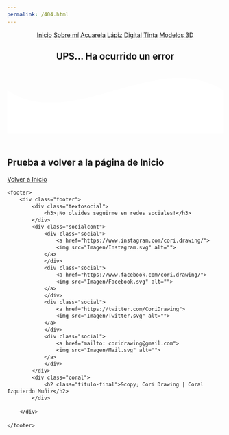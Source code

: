 ```yaml
---
permalink: /404.html
---
```

<!DOCTYPE html>
<html lang="es">
<head>
    <meta charset="UTF-8">
    <meta name="viewport" content="width=device-width, initial-scale=1.0">
    <title>Error 404 | Cori Drawing</title>
    <link rel="shortcut icon" href="Imagen/Icono.png" type="image/x-icon">
    <link rel="stylesheet" href="error404.css">
    <link href="https://fonts.googleapis.com/css2?family=Acme&display=swap" rel="stylesheet">
</head>
<body>
    <header>
        <nav>
            <a href="index.html">Inicio</a>
            <a href="#sobre-mi">Sobre mí</a>
            <a href="Acuarela.html">Acuarela</a>
            <a href="Lapiz.html">Lápiz</a>
            <a href="Digital.html">Digital</a>
            <a href="Tinta.html">Tinta</a>
            <a href="error404.html">Modelos 3D</a>
        </nav>
        <section class="textos-header">
            <h1>UPS... Ha ocurrido un error</h1>
        </section>
        <div class="wave" style="height: 150px; overflow: hidden;" ><svg viewBox="0 0 500 150" preserveAspectRatio="none" style="height: 100%; width: 100%;"><path d="M0.00,49.99 C150.00,150.00 349.20,-49.99 500.00,49.99 L500.00,150.00 L0.00,150.00 Z" style="stroke: none; fill: #fff;"></path></svg></div>
    </header>
    <main>
        <section class="gallery" id= "portafolio">
            <div class="contenedor-fotos">
                <h2 class= "subtitulo">Prueba a volver a la página de Inicio</h2>
            </div>
            <div class="boton">
                <a href="index.html" class="bot">Volver a Inicio</a>
            </div>
        </section>
    </main>

    <footer>
        <div class="footer">
            <div class="textosocial">
                <h3>¡No olvides seguirme en redes sociales!</h3>
            </div>
            <div class="socialcont">
                <div class="social">
                    <a href="https://www.instagram.com/cori.drawing/">
                    <img src="Imagen/Instagram.svg" alt="">
                </a>
                </div>
                <div class="social">
                    <a href="https://www.facebook.com/cori.drawing/">
                    <img src="Imagen/Facebook.svg" alt="">
                </a>
                </div>
                <div class="social">
                    <a href="https://twitter.com/CoriDrawing">
                    <img src="Imagen/Twitter.svg" alt="">
                </a>
                </div>
                <div class="social">
                    <a href="mailto: coridrawing@gmail.com">
                    <img src="Imagen/Mail.svg" alt="">
                </a>
                </div>
            </div>
            <div class="coral">
                <h2 class="titulo-final">&copy; Cori Drawing | Coral Izquierdo Muñiz</h2>
            </div>

        </div>

    </footer>
</body>
</html>
